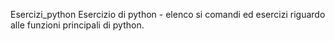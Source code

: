 Esercizi_python
Esercizio di python - elenco si comandi ed esercizi riguardo alle funzioni principali di python.
